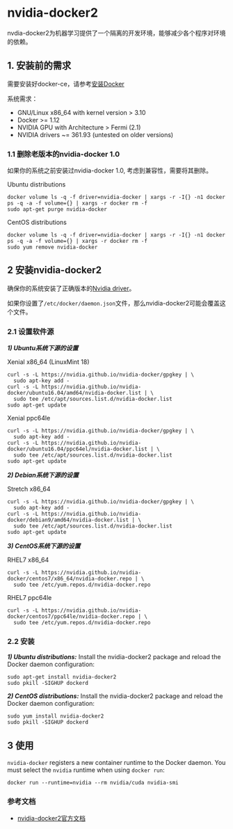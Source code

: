 # nvidia-docker2

nvdia-docker2为机器学习提供了一个隔离的开发环境，能够减少各个程序对环境的依赖。

## 1. 安装前的需求

需要安装好docker-ce，请参考[安装Docker](install.md)

系统需求：
* GNU/Linux x86_64 with kernel version > 3.10
* Docker >= 1.12
* NVIDIA GPU with Architecture > Fermi (2.1)
* NVIDIA drivers ~= 361.93 (untested on older versions)

### 1.1 删除老版本的nvidia-docker 1.0
如果你的系统之前安装过nvidia-docker 1.0, 考虑到兼容性，需要将其删除。

Ubuntu distributions
```
docker volume ls -q -f driver=nvidia-docker | xargs -r -I{} -n1 docker ps -q -a -f volume={} | xargs -r docker rm -f
sudo apt-get purge nvidia-docker
```

CentOS distributions
```
docker volume ls -q -f driver=nvidia-docker | xargs -r -I{} -n1 docker ps -q -a -f volume={} | xargs -r docker rm -f
sudo yum remove nvidia-docker
```

## 2 安装nvidia-docker2
确保你的系统安装了正确版本的[Nvidia driver](https://github.com/NVIDIA/nvidia-docker/wiki/Frequently-Asked-Questions#how-do-i-install-the-nvidia-driver)。

如果你设置了`/etc/docker/daemon.json`文件，那么nvidia-docker2可能会覆盖这个文件。

### 2.1 设置软件源
***1) Ubuntu系统下源的设置***

Xenial x86_64 (LinuxMint 18)
```
curl -s -L https://nvidia.github.io/nvidia-docker/gpgkey | \
  sudo apt-key add -
curl -s -L https://nvidia.github.io/nvidia-docker/ubuntu16.04/amd64/nvidia-docker.list | \
  sudo tee /etc/apt/sources.list.d/nvidia-docker.list
sudo apt-get update
```

Xenial ppc64le
```
curl -s -L https://nvidia.github.io/nvidia-docker/gpgkey | \
  sudo apt-key add -
curl -s -L https://nvidia.github.io/nvidia-docker/ubuntu16.04/ppc64el/nvidia-docker.list | \
  sudo tee /etc/apt/sources.list.d/nvidia-docker.list
sudo apt-get update
```

***2) Debian系统下源的设置***

Stretch x86_64
```
curl -s -L https://nvidia.github.io/nvidia-docker/gpgkey | \
  sudo apt-key add -
curl -s -L https://nvidia.github.io/nvidia-docker/debian9/amd64/nvidia-docker.list | \
  sudo tee /etc/apt/sources.list.d/nvidia-docker.list
sudo apt-get update
```

***3) CentOS系统下源的设置***

RHEL7 x86_64
```
curl -s -L https://nvidia.github.io/nvidia-docker/centos7/x86_64/nvidia-docker.repo | \
  sudo tee /etc/yum.repos.d/nvidia-docker.repo
```

RHEL7 ppc64le
```
curl -s -L https://nvidia.github.io/nvidia-docker/centos7/ppc64le/nvidia-docker.repo | \
  sudo tee /etc/yum.repos.d/nvidia-docker.repo
```


### 2.2 安装

***1) Ubuntu distributions:***
Install the nvidia-docker2 package and reload the Docker daemon configuration:
```
sudo apt-get install nvidia-docker2
sudo pkill -SIGHUP dockerd
```

***2) CentOS distributions:***
Install the nvidia-docker2 package and reload the Docker daemon configuration:
```
sudo yum install nvidia-docker2
sudo pkill -SIGHUP dockerd
```

## 3 使用

`nvidia-docker` registers a new container runtime to the Docker daemon.
You must select the `nvidia` runtime when using `docker run`:
```
docker run --runtime=nvidia --rm nvidia/cuda nvidia-smi
```


### 参考文档

* [nvidia-docker2官方文档](https://github.com/NVIDIA/nvidia-docker)
